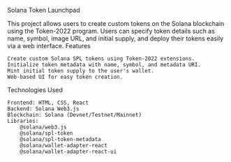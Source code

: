 Solana Token Launchpad

This project allows users to create custom tokens on the Solana blockchain using the Token-2022 program. Users can specify token details such as name, symbol, image URL, and initial supply, and deploy their tokens easily via a web interface.
Features

    Create custom Solana SPL tokens using Token-2022 extensions.
    Initialize token metadata with name, symbol, and metadata URI.
    Mint initial token supply to the user's wallet.
    Web-based UI for easy token creation.

Technologies Used

    Frontend: HTML, CSS, React
    Backend: Solana Web3.js
    Blockchain: Solana (Devnet/Testnet/Mainnet)
    Libraries:
        @solana/web3.js
        @solana/spl-token
        @solana/spl-token-metadata
        @solana/wallet-adapter-react
        @solana/wallet-adapter-react-ui

